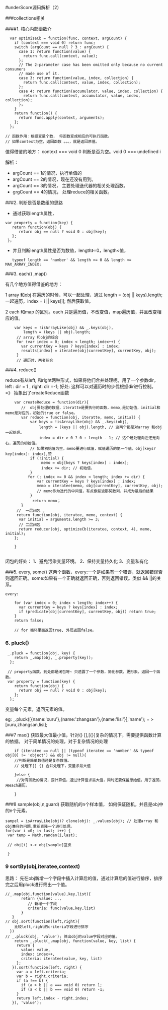 #underScore源码解析（2）

###collections相关

####1. 核心内部函数介

```
  var optimizeCb = function(func, context, argCount) {
    if (context === void 0) return func;
    switch (argCount == null ? 3 : argCount) {
      case 1: return function(value) {
        return func.call(context, value);
      };
      // The 2-parameter case has been omitted only because no current consumers
      // made use of it.
      case 3: return function(value, index, collection) {
        return func.call(context, value, index, collection);
      };
      case 4: return function(accumulator, value, index, collection) {
        return func.call(context, accumulator, value, index, collection);
      };
    }
    return function() {
      return func.apply(context, arguments);
    };
  };

// 函数作用：根据变量个数， 将函数变成相应的可执行函数。
// 如果context为空，返回函数 。。。，就是返回原值。

```
 值得借鉴的地方： context === void 0 判断是否为空。void 0  === undefined i

解析：

 *  argCount == 1的情况，执行单值的
 *  argCount == 2的情况，现在还没有用到。
 *  argCount == 3的情况， 主要处理迭代器的相关处理函数。
 *  grgCount == 4的情况， 处理reduce的相关函数。


###2. 判断是否是数组的思路

 *  通过获取length属性，
   
   ```
   var property = function(key) {
      return function(obj) {
         return obj == null ? void 0 : obj[key];
      };
    };

   ```
   
 *  并且判断length属性是否为数值，length》=0，length<值，
   
   ```
      typeof length == 'number' && length >= 0 && length <= MAX_ARRAY_INDEX;
   
   ```
   
###3.  each() ,map()
 
有几个地方值得借鉴的地方：
   
  
1  array 和obj 在遍历的时候，可以一起处理，通过 length = (obj || keys).length; 一起遍历，index = i || keys[i]; 然后获取值。

2  each 和map 的区别。each 只是遍历值，不改变值，map遍历值，并且改变相应的值。

 ```
     var keys = !isArrayLike(obj) && _.keys(obj),
         length = (keys || obj).length;
      // array 和obj的综合
      for (var index = 0; index < length; index++) {
      	var currentKey = keys ? keys[index] : index;
      	results[index] = iteratee(obj[currentKey], currentKey, obj);
      } 
      // 遍历时，两者综合
 ```   
    
###4. reduce()

reduce有从left, 和right两种形式，如果将他们合并处理呢，用了一个参数dir，left : dir = 1 , right: dir =-1;
好处: 这样可以对遍历时的步伐根据dir进行控制。
=》 抽象出了createReduce函数

```
	var createReduce = function(dir){
	   //  obj要处理的数据，iteratte是要执行的函数，memo,是初始值，initial和memo是对应的，初始的true or false。
	   var reduce = function(obj, iteratte, memo, initial) {
	   	   var keys = !isArrayLike(obj) && _.keys(obj),
               length = (keys || obj).length, // 这两个都是对array 和obj一起处理。
               index = dir > 0 ? 0 : length - 1; // 这个是处理向左还是向右，遍历的初始值。
           // 如果初始值为空，memo要进行赋值，赋值遍历的第一个值。obj[keys?key[index]: index],赞  
           if (!initial) {
       		    memo = obj[keys ? keys[index] : index]; 
       		    index += dir; // 初始值，
           }
          for (; index >= 0 && index < length; index += dir) {
              var currentKey = keys ? keys[index] : index;
              memo = iteratee(memo, obj[currentKey], currentKey, obj);
              // memo作为迭代的中间值，有点像斐波那契数列，并成为最后的结果
           }
            return memo；	   
	   }
	 //  一层闭包 ,
	 return function(obj, iteratee, memo, context) {
      var initial = arguments.length >= 3;
      // 二层闭包
      return reducer(obj, optimizeCb(iteratee, context, 4), memo, initial);
    };
	
	}


```
闭包的好处：
1、避免污染变量环境。
2、保持变量持久化
3、变量私有化
    
    
###5. every, some()
这两个函数，every:一个是如果有一个错误，就返回错误否则返回正确。some:如果有一个正确就返回正确，否则返回错误。类似 && ||的关系。

```
every:

    for (var index = 0; index < length; index++) {
      var currentKey = keys ? keys[index] : index;
      if (predicate(obj[currentKey], currentKey, obj)) return true;
    }
    return false;
    
    // for 循环里面返回true, 外层返回false。
```
    
 
### 6. pluck()

```
 _.pluck = function(obj, key) {
    return _.map(obj, _.property(key));
  };
 
 // property函数，到处都是闭包呀~ 只透露了一个参数，简化参数，更形象。返回一个函数。
 var property = function(key) {
    return function(obj) {
      return obj == null ? void 0 : obj[key];
    };
  };
```
变量每个元素，返回元素的值。

eg: _.pluck([{name:'xuru'},{name:'zhangsan'},{name:'lisi'}],'name'); = > [xuru,zhangsan,lisi];
 
 
###7 max()
获取最大值最小值，针对{} [],[{}]复杂的情况下，需要提供函数计算的依据。
对于简单情况的处理，对于复杂情况的处理

```
    if (iteratee == null || (typeof iteratee == 'number' && typeof obj[0] != 'object') && obj != null){
    //判断是简单数值还是复杂数值。
    // 处理下[] {} 合并处理下，变量求最大值
    
    }else {
     //对有函数的情况，要计算值，通过计算值求最大值，同时还要保留原始值，用于返回。用each遍历。
    
    }
```
 
###8 sample(obj,n,guard)
获取随机的n个样本值，
如何保证随机，并且是obj中的n个元素。

```
sampel = isArrayLike(obj)? clone(obj): _.values(obj); // 处理array 和obj兼容的问题,重新克隆一个进行处理。
for(var i =0; i< last; i++) {
 var temp = Math.randan(i,last);
 
 // obj[i] <-> obj[sample]互换
 
 }

```
### 9 sortBy(obj,iteratee,context)
思路： 先在obj新增一个字段中插入计算后的值，通过计算后的值进行排序，排序完之后用pluck进行筛出一个值。
 
 ```
 //_.map(obj,function(value),key,list){
 		return {value: ..,
 		   // 新增一个字段
 		   criteria: func(value,key,list)
 		}
 	}
// obj.sort(function(left,right){
     比较left,right的criteria字段进行排序
   })
// _.pluck(obj, 'value'); 筛出obj的value字段对应的值。
     return _.pluck(_.map(obj, function(value, key, list) {
      return {
        value: value,
        index: index++,
        criteria: iteratee(value, key, list)
      };
    }).sort(function(left, right) {
      var a = left.criteria;
      var b = right.criteria;
      if (a !== b) {
        if (a > b || a === void 0) return 1;
        if (a < b || b === void 0) return -1;
      }
      return left.index - right.index;
    }), 'value');
 
 ```
 
 
 
 
 
 
 
 
 
 
 
 
 
